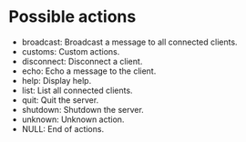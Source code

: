 # Possible actions
- broadcast: Broadcast a message to all connected clients.
- customs: Custom actions.
- disconnect: Disconnect a client.
- echo: Echo a message to the client.
- help: Display help.
- list: List all connected clients.
- quit: Quit the server.
- shutdown: Shutdown the server.
- unknown: Unknown action.
- NULL: End of actions.